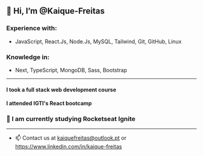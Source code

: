 ## 👋 Hi, I’m @Kaique-Freitas

### Experience with: 
- JavaScript, React.Js, Node.Js, MySQL, Tailwind, Git, GitHub, Linux

### Knowledge in: 
- Next, TypeScript, MongoDB, Sass, Bootstrap

---------------------------------------------------

#### I took a full stack web development course  
#### I attended IGTI's React bootcamp


### 📗 I am currently studying Rocketseat Ignite

-----------------------------------------------------

- 📫 Contact us at kaiquefreitas@outlook.pt or https://www.linkedin.com/in/kaique-freitas

